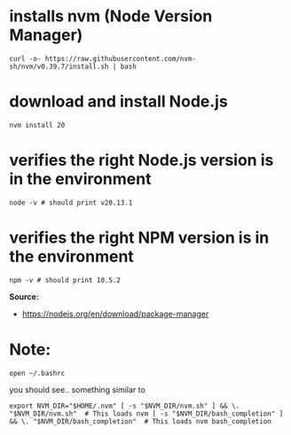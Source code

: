 # installs nvm (Node Version Manager)
`curl -o- https://raw.githubusercontent.com/nvm-sh/nvm/v0.39.7/install.sh | bash`

# download and install Node.js
`nvm install 20`

# verifies the right Node.js version is in the environment
`node -v # should print v20.13.1`

# verifies the right NPM version is in the environment
`npm -v # should print 10.5.2`

**Source:**
- https://nodejs.org/en/download/package-manager

# Note:
`open ~/.bashrc`

you should see..
something similar to

`export NVM_DIR="$HOME/.nvm"
[ -s "$NVM_DIR/nvm.sh" ] && \. "$NVM_DIR/nvm.sh"  # This loads nvm
[ -s "$NVM_DIR/bash_completion" ] && \. "$NVM_DIR/bash_completion"  # This loads nvm bash_completion`
